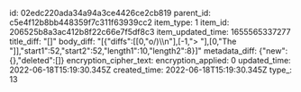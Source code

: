 id: 02edc220ada34a94a3ce4426ce2cb819
parent_id: c5e4f12b8bb448359f7c311f63939cc2
item_type: 1
item_id: 206525b8a3ac412b8f22c66e7f5df8c3
item_updated_time: 1655565337277
title_diff: "[]"
body_diff: "[{\"diffs\":[[0,\"o/)\\\n\"],[-1,\"> \"],[0,\"The \"]],\"start1\":52,\"start2\":52,\"length1\":10,\"length2\":8}]"
metadata_diff: {"new":{},"deleted":[]}
encryption_cipher_text: 
encryption_applied: 0
updated_time: 2022-06-18T15:19:30.345Z
created_time: 2022-06-18T15:19:30.345Z
type_: 13